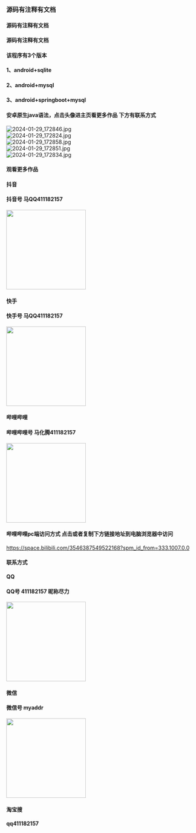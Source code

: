 ### 源码有注释有文档
#### 源码有注释有文档
#### 源码有注释有文档
#### 该程序有3个版本
#### 1、android+sqlite
#### 2、android+mysql
#### 3、android+springboot+mysql
#### 安卓原生java语法，点击头像进主页看更多作品 下方有联系方式
 <img src='https://img.alicdn.com/imgextra/i2/1658540494/O1CN01Qq7Ecp1FWIZyBJxdZ_!!1658540494.jpg' alt='2024-01-29_172846.jpg' /></br> 
 <img src='https://img.alicdn.com/imgextra/i2/1658540494/O1CN01LDPAUh1FWIZyBKQjh_!!1658540494.jpg' alt='2024-01-29_172824.jpg' /></br> 
 <img src='https://img.alicdn.com/imgextra/i1/1658540494/O1CN01fpuafe1FWIZtYUdXM_!!1658540494.jpg' alt='2024-01-29_172858.jpg' /></br> 
 <img src='https://img.alicdn.com/imgextra/i2/1658540494/O1CN01lVsl941FWIZvrF6sZ_!!1658540494.jpg' alt='2024-01-29_172851.jpg' /></br> 
 <img src='https://img.alicdn.com/imgextra/i4/1658540494/O1CN01erlXIE1FWIZyBKhNV_!!1658540494.jpg' alt='2024-01-29_172834.jpg' /></br>
#### 观看更多作品

#### 抖音
#### 抖音号  马QQ411182157
<img src="https://gitee.com/QQ411182157/mingpian/raw/master/douyin.png" width="210px">

#### 快手
#### 快手号  马QQ411182157

<img src="https://gitee.com/QQ411182157/mingpian/raw/master/kuaishou.jpg" width="210px">

#### 哔哩哔哩
#### 哔哩哔哩号  马化腾411182157

<img src="https://gitee.com/QQ411182157/mingpian/raw/master/bili.png" width="210px">

#### 哔哩哔哩pc端访问方式 点击或者复制下方链接地址到电脑浏览器中访问

https://space.bilibili.com/3546387549522168?spm_id_from=333.1007.0.0


#### 联系方式
#### QQ
#### QQ号 411182157 昵称尽力

<img src="https://gitee.com/QQ411182157/mingpian/raw/master/qq.jpg" width="210px">

#### 微信
#### 微信号 myaddr

<img src="https://gitee.com/QQ411182157/mingpian/raw/master/weixin.png" width="210px">

#### 淘宝搜
#### qq411182157

